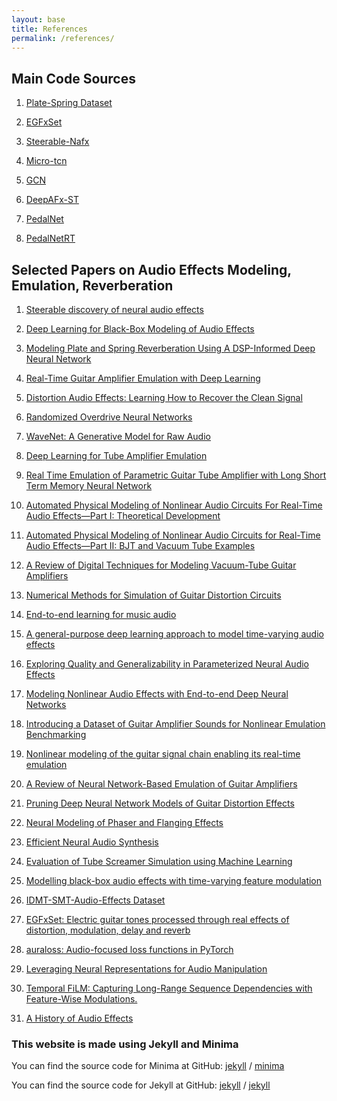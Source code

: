 ```yaml
---
layout: base
title: References
permalink: /references/
---
```


<h2>Main Code Sources</h2>

1. [Plate-Spring Dataset](https://zenodo.org/record/3746119)

1. [EGFxSet](https://zenodo.org/record/7044411)

1. [Steerable-Nafx](https://github.com/csteinmetz1/steerable-nafx)

1. [Micro-tcn](https://github.com/csteinmetz1/micro-tcn.git)

1. [GCN](https://github.com/mcomunita/gcn-audio-deep-learning)

1. [DeepAFx-ST](https://github.com/adobe-research/DeepAFx-ST#style-evaluation)

1. [PedalNet](https://github.com/teddykoker/pedalnet)

1. [PedalNetRT](https://github.com/GuitarML/PedalNetRT)

<h2>Selected Papers on Audio Effects Modeling, Emulation, Reverberation</h2>

1. <A HREF="http://arxiv.org/abs/2112.02926">Steerable discovery of neural audio effects</A>

1. <A HREF="https://www.mdpi.com/2076-3417/10/2/638">Deep Learning for Black-Box Modeling of Audio Effects</A>

1. <A HREF="https://ieeexplore.ieee.org/document/9053093/">Modeling Plate and Spring Reverberation Using A DSP-Informed Deep Neural Network</A>

1. <A HREF="https://www.mdpi.com/2076-3417/10/3/766">Real-Time Guitar Amplifier Emulation with Deep Learning</A>

1. <A HREF="http://arxiv.org/abs/2202.01664">Distortion Audio Effects: Learning How to Recover the Clean Signal</A>

1. <A HREF="http://arxiv.org/abs/2010.04237">Randomized Overdrive Neural Networks</A>

1. <A HREF="http://arxiv.org/abs/1609.03499">WaveNet: A Generative Model for Raw Audio</A>

1. <A HREF="http://arxiv.org/abs/1811.00334">Deep Learning for Tube Amplifier Emulation</A>

1. <A HREF="https://airccj.org/CSCP/vol8/csit88511.pdf">Real Time Emulation of Parametric Guitar Tube Amplifier with Long Short Term Memory Neural Network</A>

1. <A HREF="http://ieeexplore.ieee.org/document/5280324/">Automated Physical Modeling of Nonlinear Audio Circuits For Real-Time Audio Effects—Part I: Theoretical Development</A>

1. <A HREF="http://ieeexplore.ieee.org/document/6061947/">Automated Physical Modeling of Nonlinear Audio Circuits for Real-Time Audio Effects—Part II: BJT and Vacuum Tube Examples</A>

1. <A HREF="https://direct.mit.edu/comj/article/33/2/85-100/94251">A Review of Digital Techniques for Modeling Vacuum-Tube Guitar Amplifiers</A>

1. <A HREF="https://direct.mit.edu/comj/article/32/2/23-42/94184">Numerical Methods for Simulation of Guitar Distortion Circuits</A>

1. <A HREF="http://ieeexplore.ieee.org/document/6854950/">End-to-end learning for music audio</A>

1. <A HREF="http://arxiv.org/abs/1905.06148">A general-purpose deep learning approach to model time-varying audio effects</A>

1. <A HREF="http://arxiv.org/abs/2006.05584">Exploring Quality and Generalizability in Parameterized Neural Audio Effects</A>

1. <A HREF="https://ieeexplore.ieee.org/document/8683529/">Modeling Nonlinear Audio Effects with End-to-end Deep Neural Networks</A>

1. <A HREF="https://www.semanticscholar.org/paper/Introducing-a-Dataset-of-Guitar-Amplifier-Sounds-Schmitz-Embrechts/5de308c0a13a9821a39198d8dd8c886accd471bd">Introducing a Dataset of Guitar Amplifier Sounds for Nonlinear Emulation Benchmarking</A>

1. <A HREF="https://www.semanticscholar.org/paper/Nonlinear-modeling-of-the-guitar-signal-chain-its-Schmitz/2952dff97e42e12d6e9719ac3a9615b987b8fb32">Nonlinear modeling of the guitar signal chain enabling its real-time emulation</A>

1. <A HREF="https://www.mdpi.com/2076-3417/12/12/5894">A Review of Neural Network-Based Emulation of Guitar Amplifiers</A>

1. <A HREF="https://research.aalto.fi/en/publications/pruning-deep-neural-network-models-of-guitar-distortion-effects">Pruning Deep Neural Network Models of Guitar Distortion Effects</A>

1. <A HREF="https://research.aalto.fi/en/publications/neural-modeling-of-phaser-and-flanging-effects">Neural Modeling of Phaser and Flanging Effects</A>

1. <A HREF="http://arxiv.org/abs/1802.08435">Efficient Neural Audio Synthesis</A>

1. <A HREF="https://zenodo.org/record/7116347">Evaluation of Tube Screamer Simulation using Machine Learning</A>

1. <A HREF="http://arxiv.org/abs/2211.00497">Modelling black-box audio effects with time-varying feature modulation</A>

1. <A HREF="https://zenodo.org/record/7544032/export/hx">IDMT-SMT-Audio-Effects Dataset</A>

1. <A HREF="https://zenodo.org/record/7044411">EGFxSet: Electric guitar tones processed through real effects of distortion, modulation, delay and reverb</A>

1. <A HREF="http://arxiv.org/abs/2010.10291" >auraloss: Audio-focused loss functions in PyTorch</A>

1. <A HREF="http://arxiv.org/abs/2304.04394">Leveraging Neural Representations for Audio Manipulation</A>

1. <A HREF="https://proceedings.neurips.cc/paper/2019/hash/2afc4dfb14e55c6face649a1d0c1025b-Abstract.html">Temporal FiLM: Capturing Long-Range Sequence Dependencies with Feature-Wise Modulations.</A>

1. <A HREF="https://www.mdpi.com/2076-3417/10/3/791">A History of Audio Effects</A>

<h3>This website is made using Jekyll and Minima</h3>

You can find the source code for Minima at GitHub:
[jekyll][jekyll-organization] /
[minima](https://github.com/jekyll/minima)

You can find the source code for Jekyll at GitHub:
[jekyll][jekyll-organization] /
[jekyll](https://github.com/jekyll/jekyll)


[jekyll-organization]: https://github.com/jekyll